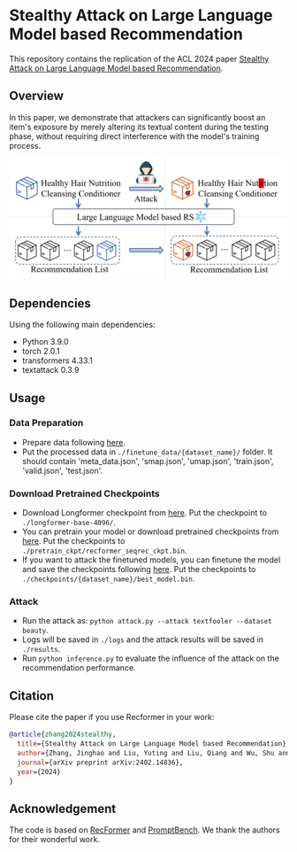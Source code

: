 # Stealthy Attack on Large Language Model based Recommendation

This repository contains the replication of the ACL 2024 paper [Stealthy Attack on Large Language Model based Recommendation](https://arxiv.org/abs/2402.14836).


## Overview

In this paper, we demonstrate that attackers can significantly boost an item's exposure by merely altering its textual content during the testing phase, without requiring direct interference with the model's training process. 

![image](./pic.png "Framework")


## Dependencies

Using the following main dependencies:
- Python 3.9.0
- torch 2.0.1
- transformers 4.33.1
- textattack 0.3.9



## Usage
### Data Preparation
- Prepare data following [here](https://github.com/AaronHeee/RecFormer?tab=readme-ov-file#dataset).
- Put the processed data in `./finetune_data/{dataset_name}/` folder. It should contain 'meta_data.json', 'smap.json', 'umap.json', 'train.json', 'valid.json', 'test.json'.

### Download Pretrained Checkpoints
- Download Longformer checkpoint from [here](https://huggingface.co/allenai/longformer-base-4096). Put the checkpoint to `./longformer-base-4096/`.
- You can pretrain your model or download pretrained checkpoints from [here](https://github.com/AaronHeee/RecFormer?tab=readme-ov-file#pretrained-model). Put the checkpoints to `./pretrain_ckpt/recformer_seqrec_ckpt.bin`.
- If you want to attack the finetuned models, you can finetune the model and save the checkpoints following [here](https://github.com/AaronHeee/RecFormer?tab=readme-ov-file#finetuning). Put the checkpoints to `./checkpoints/{dataset_name}/best_model.bin`.
### Attack
- Run the attack as: `python attack.py --attack textfooler --dataset beauty`.
- Logs will be saved in `./logs` and the attack results will be saved in `./results`.
- Run `python inference.py` to evaluate the influence of the attack on the recommendation performance.


## Citation

Please cite the paper if you use Recformer in your work:

```bibtex
@article{zhang2024stealthy,
  title={Stealthy Attack on Large Language Model based Recommendation},
  author={Zhang, Jinghao and Liu, Yuting and Liu, Qiang and Wu, Shu and Guo, Guibing and Wang, Liang},
  journal={arXiv preprint arXiv:2402.14836},
  year={2024}
}
```

## Acknowledgement
The code is based on [RecFormer](https://github.com/AaronHeee/RecFormer) and [PromptBench](https://github.com/microsoft/promptbench). We thank the authors for their wonderful work.


